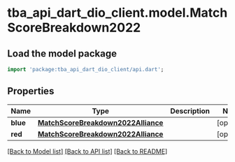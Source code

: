 # tba_api_dart_dio_client.model.MatchScoreBreakdown2022

## Load the model package
```dart
import 'package:tba_api_dart_dio_client/api.dart';
```

## Properties
Name | Type | Description | Notes
------------ | ------------- | ------------- | -------------
**blue** | [**MatchScoreBreakdown2022Alliance**](MatchScoreBreakdown2022Alliance.md) |  | [optional] 
**red** | [**MatchScoreBreakdown2022Alliance**](MatchScoreBreakdown2022Alliance.md) |  | [optional] 

[[Back to Model list]](../README.md#documentation-for-models) [[Back to API list]](../README.md#documentation-for-api-endpoints) [[Back to README]](../README.md)


